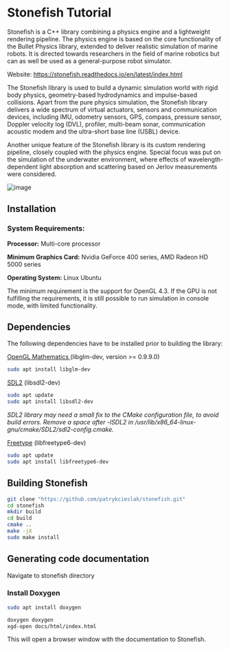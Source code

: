 # Stonefish Tutorial

Stonefish is a C++ library combining a physics engine and a lightweight rendering pipeline. The physics engine is based on the core functionality of the Bullet Physics library, extended to deliver realistic simulation of marine robots. It is directed towards researchers in the field of marine robotics but can as well be used as a general-purpose robot simulator. 

Website: https://stonefish.readthedocs.io/en/latest/index.html 

The Stonefish library is used to build a dynamic simulation world with rigid body physics, geometry-based hydrodynamics and impulse-based collisions. Apart from the pure physics simulation, the Stonefish library delivers a wide spectrum of virtual actuators, sensors and communication devices, including IMU, odometry sensors, GPS, compass, pressure sensor, Doppler velocity log (DVL), profiler, multi-beam sonar, communication acoustic modem and the ultra-short base line (USBL) device. 

Another unique feature of the Stonefish library is its custom rendering pipeline, closely coupled with the physics engine. Special focus was put on the simulation of the underwater environment, where effects of wavelength-dependent light absorption and scattering based on Jerlov measurements were considered. 

![image](https://github.com/robotecht/hwu-stonefish/assets/170650493/09901ae1-d80b-4085-a0aa-22610d915c46)

## Installation 
### System Requirements: 
**Processor:** Multi-core processor 

**Minimum Graphics Card:** Nvidia GeForce 400 series, AMD Radeon HD 5000 series 

**Operating System:** Linux Ubuntu 

The minimum requirement is the support for OpenGL 4.3. If the GPU is not fulfilling the requirements, it is still possible to run simulation in console mode, with limited functionality. 

## Dependencies 

The following dependencies have to be installed prior to building the library: 

[OpenGL Mathematics ](https://github.com/g-truc/glm) (libglm-dev, version >= 0.9.9.0)

```bash
sudo apt install libglm-dev
```


[SDL2](https://github.com/g-truc/glm) (libsdl2-dev)

```bash
sudo apt update
sudo apt install libsdl2-dev
```
_SDL2 library may need a small fix to the CMake configuration file, to avoid build errors. Remove a space after -lSDL2 in /usr/lib/x86_64-linux-gnu/cmake/SDL2/sdl2-config.cmake._

[Freetype](https://freetype.org/) (libfreetype6-dev)

```bash
sudo apt update
sudo apt install libfreetype6-dev
```
## Building Stonefish

```bash
git clone "https://github.com/patrykcieslak/stonefish.git"
cd stonefish
mkdir build
cd build
cmake ..
make -jX
sudo make install
```
## Generating code documentation
Navigate to stonefish directory

### Install Doxygen
```bash
sudo apt install doxygen
```

```bash
doxygen doxygen
xgd-open docs/html/index.html
```
This will open a browser window with the documentation to Stonefish.




